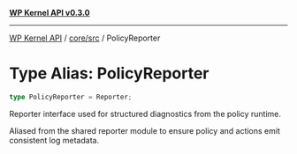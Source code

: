 [**WP Kernel API v0.3.0**](../../../README.md)

---

[WP Kernel API](../../../README.md) / [core/src](../README.md) / PolicyReporter

# Type Alias: PolicyReporter

```ts
type PolicyReporter = Reporter;
```

Reporter interface used for structured diagnostics from the policy runtime.

Aliased from the shared reporter module to ensure policy and actions emit
consistent log metadata.
